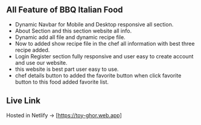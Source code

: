 ## All Feature of BBQ Italian Food

- Dynamic Navbar for Mobile and Desktop responsive all section.
- About Section and this section website all info.
- Dynamic add all file and dynamic recipe file.
- Now to added show recipe file in the chef all information with best three recipe added.
- Login Register section fully responsive and user easy to create account and use our website.
- this website is best part user easy to use.
- chef details button to added the favorite button when click favorite button to this food added favorite list.

## Live Link

Hosted in Netlify -> [https://toy-ghor.web.app]